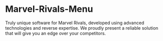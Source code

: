 # Marvel-Rivals-Menu
Truly unique software for Marvel Rivals, developed using advanced technologies and reverse expertise. We proudly present a reliable solution that will give you an edge over your competitors.
